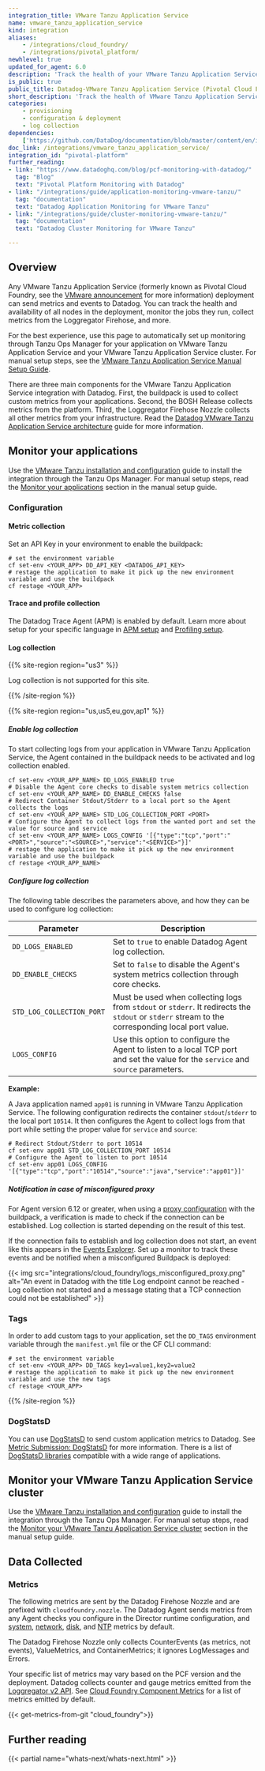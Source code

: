 ```yaml
---
integration_title: VMware Tanzu Application Service
name: vmware_tanzu_application_service
kind: integration
aliases:
    - /integrations/cloud_foundry/
    - /integrations/pivotal_platform/
newhlevel: true
updated_for_agent: 6.0
description: 'Track the health of your VMware Tanzu Application Service (formerly Pivotal Cloud Foundry) VMs and the jobs they run.'
is_public: true
public_title: Datadog-VMware Tanzu Application Service (Pivotal Cloud Foundry) Integration
short_description: 'Track the health of VMware Tanzu Application Service VMs and the jobs they run.'
categories:
    - provisioning
    - configuration & deployment
    - log collection
dependencies:
    ['https://github.com/DataDog/documentation/blob/master/content/en/integrations/vmware_tanzu_application_service.md']
doc_link: /integrations/vmware_tanzu_application_service/
integration_id: "pivotal-platform"
further_reading:
- link: "https://www.datadoghq.com/blog/pcf-monitoring-with-datadog/"
  tag: "Blog"
  text: "Pivotal Platform Monitoring with Datadog"
- link: "/integrations/guide/application-monitoring-vmware-tanzu/"
  tag: "documentation"
  text: "Datadog Application Monitoring for VMware Tanzu"
- link: "/integrations/guide/cluster-monitoring-vmware-tanzu/"
  tag: "documentation"
  text: "Datadog Cluster Monitoring for VMware Tanzu"

---
```


## Overview

Any VMware Tanzu Application Service (formerly known as Pivotal Cloud Foundry, see the [VMware announcement][1] for more information) deployment can send metrics and events to Datadog. You can track the health and availability of all nodes in the deployment, monitor the jobs they run, collect metrics from the Loggregator Firehose, and more.

For the best experience, use this page to automatically set up monitoring through Tanzu Ops Manager for your application on VMware Tanzu Application Service and your VMware Tanzu Application Service cluster. For manual setup steps, see the [VMware Tanzu Application Service Manual Setup Guide][2].

There are three main components for the VMware Tanzu Application Service integration with Datadog. First, the buildpack is used to collect custom metrics from your applications. Second, the BOSH Release collects metrics from the platform. Third, the Loggregator Firehose Nozzle collects all other metrics from your infrastructure. Read the [Datadog VMware Tanzu Application Service architecture][3] guide for more information.

## Monitor your applications

Use the [VMware Tanzu installation and configuration][4] guide to install the integration through the Tanzu Ops Manager. For manual setup steps, read the [Monitor your applications][5] section in the manual setup guide.

### Configuration

#### Metric collection

Set an API Key in your environment to enable the buildpack:

```shell
# set the environment variable
cf set-env <YOUR_APP> DD_API_KEY <DATADOG_API_KEY>
# restage the application to make it pick up the new environment variable and use the buildpack
cf restage <YOUR_APP>
```

#### Trace and profile collection

The Datadog Trace Agent (APM) is enabled by default. Learn more about setup for your specific language in [APM setup][6] and [Profiling setup][7].

#### Log collection

{{% site-region region="us3" %}}

Log collection is not supported for this site.

{{% /site-region %}}

{{% site-region region="us,us5,eu,gov,ap1" %}}

##### Enable log collection

To start collecting logs from your application in VMware Tanzu Application Service, the Agent contained in the buildpack needs to be activated and log collection enabled.

```shell
cf set-env <YOUR_APP_NAME> DD_LOGS_ENABLED true
# Disable the Agent core checks to disable system metrics collection
cf set-env <YOUR_APP_NAME> DD_ENABLE_CHECKS false
# Redirect Container Stdout/Stderr to a local port so the Agent collects the logs
cf set-env <YOUR_APP_NAME> STD_LOG_COLLECTION_PORT <PORT>
# Configure the Agent to collect logs from the wanted port and set the value for source and service
cf set-env <YOUR_APP_NAME> LOGS_CONFIG '[{"type":"tcp","port":"<PORT>","source":"<SOURCE>","service":"<SERVICE>"}]'
# restage the application to make it pick up the new environment variable and use the buildpack
cf restage <YOUR_APP_NAME>
```

##### Configure log collection

The following table describes the parameters above, and how they can be used to configure log collection:

| Parameter                 | Description                                                                                                                                |
| ------------------------- | ------------------------------------------------------------------------------------------------------------------------------------------ |
| `DD_LOGS_ENABLED`         | Set to `true` to enable Datadog Agent log collection.                                                                                      |
| `DD_ENABLE_CHECKS`        | Set to `false` to disable the Agent's system metrics collection through core checks.                                                       |
| `STD_LOG_COLLECTION_PORT` | Must be used when collecting logs from `stdout` or `stderr`. It redirects the `stdout` or `stderr` stream to the corresponding local port value. |
| `LOGS_CONFIG`             | Use this option to configure the Agent to listen to a local TCP port and set the value for the `service` and `source` parameters.          |

**Example:**

A Java application named `app01` is running in VMware Tanzu Application Service. The following configuration redirects the container `stdout`/`stderr` to the local port `10514`. It then configures the Agent to collect logs from that port while setting the proper value for `service` and `source`:

```shell
# Redirect Stdout/Stderr to port 10514
cf set-env app01 STD_LOG_COLLECTION_PORT 10514
# Configure the Agent to listen to port 10514
cf set-env app01 LOGS_CONFIG '[{"type":"tcp","port":"10514","source":"java","service":"app01"}]'
```

##### Notification in case of misconfigured proxy

For Agent version 6.12 or greater, when using a [proxy configuration][101] with the buildpack, a verification is made to check if the connection can be established. Log collection is started depending on the result of this test.

If the connection fails to establish and log collection does not start, an event like this appears in the [Events Explorer][102]. Set up a monitor to track these events and be notified when a misconfigured Buildpack is deployed:

{{< img src="integrations/cloud_foundry/logs_misconfigured_proxy.png" alt="An event in Datadog with the title Log endpoint cannot be reached - Log collection not started and a message stating that a TCP connection could not be established" >}}

### Tags

In order to add custom tags to your application, set the `DD_TAGS` environment variable through the `manifest.yml` file or the CF CLI command:

```shell
# set the environment variable
cf set-env <YOUR_APP> DD_TAGS key1=value1,key2=value2
# restage the application to make it pick up the new environment variable and use the new tags
cf restage <YOUR_APP>
```

[101]: /agent/logs/proxy/
[102]: /events/explorer/

{{% /site-region %}}

### DogStatsD

You can use [DogStatsD][10] to send custom application metrics to Datadog. See [Metric Submission: DogStatsD][11] for more information. There is a list of [DogStatsD libraries][12] compatible with a wide range of applications.

## Monitor your VMware Tanzu Application Service cluster

Use the [VMware Tanzu installation and configuration][13] guide to install the integration through the Tanzu Ops Manager. For manual setup steps, read the [Monitor your VMware Tanzu Application Service cluster][14] section in the manual setup guide.

## Data Collected

### Metrics

The following metrics are sent by the Datadog Firehose Nozzle and are prefixed with `cloudfoundry.nozzle`. The Datadog Agent sends metrics from any Agent checks you configure in the Director runtime configuration, and [system][15], [network][16], [disk][17], and [NTP][18] metrics by default.

The Datadog Firehose Nozzle only collects CounterEvents (as metrics, not events), ValueMetrics, and ContainerMetrics; it ignores LogMessages and Errors.

Your specific list of metrics may vary based on the PCF version and the deployment. Datadog collects counter and gauge metrics emitted from the [Loggregator v2 API][19]. See [Cloud Foundry Component Metrics][20] for a list of metrics emitted by default.

{{< get-metrics-from-git "cloud_foundry">}}

## Further reading

{{< partial name="whats-next/whats-next.html" >}}

[1]: https://tanzu.vmware.com/pivotal#:~:text=Pivotal%20Cloud%20Foundry%20%28PCF%29%20is%20now%20VMware%20Tanzu%20Application%20Service
[2]: /integrations/guide/pivotal-cloud-foundry-manual-setup
[3]: /integrations/faq/pivotal_architecture
[4]: /integrations/guide/application-monitoring-vmware-tanzu/
[5]: /integrations/guide/pivotal-cloud-foundry-manual-setup#monitor-your-applications
[6]: /tracing/setup/
[7]: /profiler/enabling/
[8]: /agent/logs/proxy/
[9]: /events/explorer/
[10]: /developers/dogstatsd/
[11]: /metrics/custom_metrics/dogstatsd_metrics_submission/
[12]: /libraries/
[13]: /integrations/guide/cluster-monitoring-vmware-tanzu/#installation
[14]: /integrations/guide/cloud-foundry-setup/#monitor-your-cloud-foundry-cluster
[15]: /integrations/system/#metrics
[16]: /integrations/network/#metrics
[17]: /integrations/disk/#metrics
[18]: /integrations/ntp/#metrics
[19]: https://github.com/cloudfoundry/loggregator-api
[20]: https://docs.cloudfoundry.org/running/all_metrics.html
